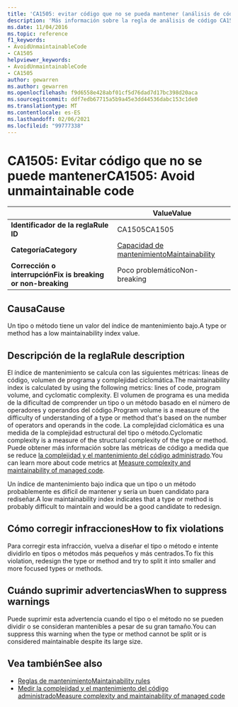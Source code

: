 ```yaml
---
title: 'CA1505: evitar código que no se pueda mantener (análisis de código)'
description: 'Más información sobre la regla de análisis de código CA1505: evitar el código que no se pueda mantener'
ms.date: 11/04/2016
ms.topic: reference
f1_keywords:
- AvoidUnmaintainableCode
- CA1505
helpviewer_keywords:
- AvoidUnmaintainableCode
- CA1505
author: gewarren
ms.author: gewarren
ms.openlocfilehash: f9d6558e428abf01cf5d76dad7d17bc398d20aca
ms.sourcegitcommit: ddf7edb67715a5b9a45e3dd44536dabc153c1de0
ms.translationtype: MT
ms.contentlocale: es-ES
ms.lasthandoff: 02/06/2021
ms.locfileid: "99777338"
---
```

# <a name="ca1505-avoid-unmaintainable-code"></a><span data-ttu-id="51c26-103">CA1505: Evitar código que no se puede mantener</span><span class="sxs-lookup"><span data-stu-id="51c26-103">CA1505: Avoid unmaintainable code</span></span>

| | <span data-ttu-id="51c26-104">Value</span><span class="sxs-lookup"><span data-stu-id="51c26-104">Value</span></span> |
|-|-|
| <span data-ttu-id="51c26-105">**Identificador de la regla**</span><span class="sxs-lookup"><span data-stu-id="51c26-105">**Rule ID**</span></span> |<span data-ttu-id="51c26-106">CA1505</span><span class="sxs-lookup"><span data-stu-id="51c26-106">CA1505</span></span>|
| <span data-ttu-id="51c26-107">**Categoría**</span><span class="sxs-lookup"><span data-stu-id="51c26-107">**Category**</span></span> |[<span data-ttu-id="51c26-108">Capacidad de mantenimiento</span><span class="sxs-lookup"><span data-stu-id="51c26-108">Maintainability</span></span>](maintainability-warnings.md)|
| <span data-ttu-id="51c26-109">**Corrección o interrupción**</span><span class="sxs-lookup"><span data-stu-id="51c26-109">**Fix is breaking or non-breaking**</span></span> |<span data-ttu-id="51c26-110">Poco problemático</span><span class="sxs-lookup"><span data-stu-id="51c26-110">Non-breaking</span></span>|

## <a name="cause"></a><span data-ttu-id="51c26-111">Causa</span><span class="sxs-lookup"><span data-stu-id="51c26-111">Cause</span></span>

<span data-ttu-id="51c26-112">Un tipo o método tiene un valor del índice de mantenimiento bajo.</span><span class="sxs-lookup"><span data-stu-id="51c26-112">A type or method has a low maintainability index value.</span></span>

## <a name="rule-description"></a><span data-ttu-id="51c26-113">Descripción de la regla</span><span class="sxs-lookup"><span data-stu-id="51c26-113">Rule description</span></span>

<span data-ttu-id="51c26-114">El índice de mantenimiento se calcula con las siguientes métricas: líneas de código, volumen de programa y complejidad ciclomática.</span><span class="sxs-lookup"><span data-stu-id="51c26-114">The maintainability index is calculated by using the following metrics: lines of code, program volume, and cyclomatic complexity.</span></span> <span data-ttu-id="51c26-115">El volumen de programa es una medida de la dificultad de comprender un tipo o un método basado en el número de operadores y operandos del código.</span><span class="sxs-lookup"><span data-stu-id="51c26-115">Program volume is a measure of the difficulty of understanding of a type or method that's based on the number of operators and operands in the code.</span></span> <span data-ttu-id="51c26-116">La complejidad ciclomática es una medida de la complejidad estructural del tipo o método.</span><span class="sxs-lookup"><span data-stu-id="51c26-116">Cyclomatic complexity is a measure of the structural complexity of the type or method.</span></span> <span data-ttu-id="51c26-117">Puede obtener más información sobre las métricas de código a medida que se reduce [la complejidad y el mantenimiento del código administrado](/visualstudio/code-quality/code-metrics-values).</span><span class="sxs-lookup"><span data-stu-id="51c26-117">You can learn more about code metrics at [Measure complexity and maintainability of managed code](/visualstudio/code-quality/code-metrics-values).</span></span>

<span data-ttu-id="51c26-118">Un índice de mantenimiento bajo indica que un tipo o un método probablemente es difícil de mantener y sería un buen candidato para rediseñar.</span><span class="sxs-lookup"><span data-stu-id="51c26-118">A low maintainability index indicates that a type or method is probably difficult to maintain and would be a good candidate to redesign.</span></span>

## <a name="how-to-fix-violations"></a><span data-ttu-id="51c26-119">Cómo corregir infracciones</span><span class="sxs-lookup"><span data-stu-id="51c26-119">How to fix violations</span></span>

<span data-ttu-id="51c26-120">Para corregir esta infracción, vuelva a diseñar el tipo o método e intente dividirlo en tipos o métodos más pequeños y más centrados.</span><span class="sxs-lookup"><span data-stu-id="51c26-120">To fix this violation, redesign the type or method and try to split it into smaller and more focused types or methods.</span></span>

## <a name="when-to-suppress-warnings"></a><span data-ttu-id="51c26-121">Cuándo suprimir advertencias</span><span class="sxs-lookup"><span data-stu-id="51c26-121">When to suppress warnings</span></span>

<span data-ttu-id="51c26-122">Puede suprimir esta advertencia cuando el tipo o el método no se pueden dividir o se consideran mantenibles a pesar de su gran tamaño.</span><span class="sxs-lookup"><span data-stu-id="51c26-122">You can suppress this warning when the type or method cannot be split or is considered maintainable despite its large size.</span></span>

## <a name="see-also"></a><span data-ttu-id="51c26-123">Vea también</span><span class="sxs-lookup"><span data-stu-id="51c26-123">See also</span></span>

- [<span data-ttu-id="51c26-124">Reglas de mantenimiento</span><span class="sxs-lookup"><span data-stu-id="51c26-124">Maintainability rules</span></span>](maintainability-warnings.md)
- [<span data-ttu-id="51c26-125">Medir la complejidad y el mantenimiento del código administrado</span><span class="sxs-lookup"><span data-stu-id="51c26-125">Measure complexity and maintainability of managed code</span></span>](/visualstudio/code-quality/code-metrics-values)
